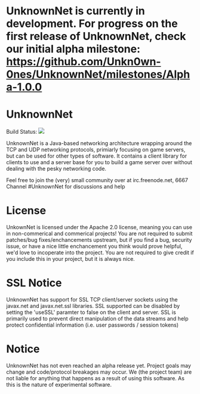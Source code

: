 UnknownNet is currently in development. For progress on the first release of UnknownNet, check our initial alpha milestone: https://github.com/Unkn0wn-0nes/UnknownNet/milestones/Alpha-1.0.0
================

UnknownNet
==========

Build Status: ![](https://travis-ci.org/Unkn0wn-0nes/UnknownNet.svg)

UnknownNet is a Java-based networking architecture wrapping around the TCP and UDP networking protocols, primiarly focusing on game servers, but can be used for other types of software. It contains a client library for clients to use and a server base for you to build a game server over without dealing with the pesky networking code. 

Feel free to join the (very) small community over at irc.freenode.net, 6667 Channel #UnknownNet for discussions and help

License 
==========

UnkownNet is licensed under the Apache 2.0 license, meaning you can use in non-commerical and commerical projects! You are not required to submit patches/bug fixes/enchancements upstream, but if you find a bug, security issue, or have a nice little enchancement you think would prove helpful, we'd love to incoperate into the project. You are not required to give credit if you include this in your project, but it is always nice.

SSL Notice
=========
UnknownNet has support for SSL TCP client/server sockets using the javax.net and javax.net.ssl libraries. SSL supported can be disabled by setting the 'useSSL' paramter to false on the client and server. SSL is primarily used to prevent direct manipulation of the data streams and help protect confidential information (i.e. user passwords / session tokens)

Notice
========
UnknownNet has not even reached an alpha release yet. Project goals may change and code/protocol breakages may occur. We (the project team) are not liable for anything that happens as a result of using this software. As this is the nature of experimental software.

